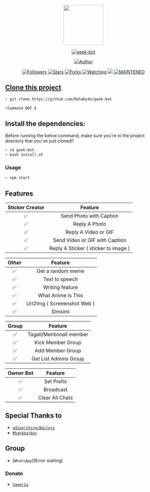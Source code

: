 <p align="center">
<img src="https://static.wikia.nocookie.net/kenja-no-mago/images/8/85/Sizilien_von_klode_1.jpg/revision/latest/top-crop/width/300/height/300?cb=20190417164406" width="128" height="128"/>
</p>
<p align="center">
<a href="#"><img title="geek-bot" src="https://img.shields.io/badge/geek-bot-green?colorA=%23ff0000&colorB=%23017e40&style=for-the-badge"></a>
</p>
<p align="center">
<a href="https://github.com/RahaDy4n"><img title="Author" src="https://img.shields.io/badge/Author-RahaDy4n-red.svg?style=for-the-badge&logo=github"></a>
</p>
<p align="center">
<a href="https://github.com/XP-TN/XP-TNNBOT/followers"><img title="Followers" src="https://img.shields.io/github/followers/XP-TN?color=blue&style=flat-square"></a>
<a href="https://github.com/XP-TN/XP-TNNBOT/stargazers/"><img title="Stars" src="https://img.shields.io/github/stars/XP-TN/XP-TNNBOT?color=red&style=flat-square"></a>
<a href="https://github.com/XP-TN/XP-TNNBOT/network/members"><img title="Forks" src="http://img.shields.io/github/forks/XP-TN/XP-TNNBOT?color=red&style=flat-square"></a>
<a href="https://github.com/XP-TN/XP-TNNBOT/watchers"><img title="Watching" src="https://img.shields.io/github/watchers/XP-TN/XP-TNNBOT?label=Watchers&color=blue&style=flat-square"></a>
<a href="https://hits.seeyoufarm.com"><img src="https://hits.seeyoufarm.com/api/count/incr/badge.svg?url=https%3A%2F%2Fgithub.com%2FXP-TN%2FXP-TNNBOT&count_bg=%2379C83D&title_bg=%23555555&icon=&icon_color=%23E7E7E7&title=Support&edge_flat=false"/></a>
<a href="#"><img title="MAINTENED" src="https://img.shields.io/badge/MAINTENED-YES-blue.svg"</a>
</p>

## Clone this project

```bash
> git clone https://github.com/RahaDy4n/geek-bot
```

```bash
>Command BOT $
```

## Install the dependencies:
Before running the below command, make sure you're in the project directory that
you've just cloned!!

```bash
> cd geek-bot
> bash install.sh
```

### Usage
```bash
> npm start
```

## Features

| Sticker Creator |                Feature           |
| :-----------: | :--------------------------------: |
|       ✅       | Send Photo with Caption          |
|       ✅       | Reply A Photo                    |
|       ✅       | Reply A Video or GIF             |
|       ✅       | Send Video or GIF with Caption   |
|       ✅       | Reply A Sticker ( sticker to image ) |

| Other  |                     Feature                     |
| :------------: | :---------------------------------------------: |
|       ✅        |   Get a random meme             |
|       ✅        |   Text to speech                |
|       ✅        |   Writing feature 				|
|       ✅        |   What Anime Is This 			|
|       ✅        |   Url2Img ( Screeenshot Web )   |
|       ✅        |   Simsimi		                |

| Group  |                     Feature               |
| :-----------: | :--------------------------------: |
|       ✅        |   Tagall/Mentionall member       |
|       ✅        |   Kick Member Group	             |
|       ✅        |   Add Member Group	             |
|       ✅        |   Get List Admins Group          |

| Owner Bot  |                     Feature           |
| :-----------: | :--------------------------------: |
|       ✅        |   Set Prefix                     |
|       ✅        |   Broadcast                      |
|       ✅        |   Clear All Chats                |

## Special Thanks to
* [`adiwajshing/Baileys`](https://github.com/adiwajshing/Baileys)
* [`Mhankbarbar`](https://github.com/MhankBarBar)


## Group
* [`WhatsApp`](Error waiting)
### Donate
* [`Saweria`](https://saweria.co/donate/agung1)
